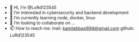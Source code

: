 - 👋 Hi, I’m @LoRd123545
- 👀 I’m interested in cybersecurity and backend development
- 🌱 I’m currently learning node, docker, linux
- 💞️ I’m looking to collaborate on ...
- 📫 How to reach me:
  mail: kamilabbasi694@gmail.com
  github: LoRd123545

<!---
LoRd123545/LoRd123545 is a ✨ special ✨ repository because its `README.md` (this file) appears on your GitHub profile.
You can click the Preview link to take a look at your changes.
--->
